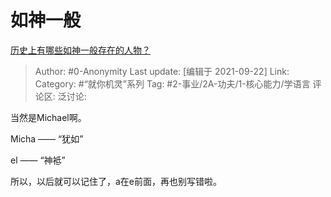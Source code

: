 # 如神一般
[历史上有哪些如神一般存在的人物？](https://www.zhihu.com/question/302114868/answer/587671863)

> Author: #0-Anonymity
> Last update: [编辑于 2021-09-22]
> Link:
> Category: #“就你机灵”系列
> Tag: #2-事业/2A-功夫/1-核心能力/学语言
> 评论区:
> 泛讨论:

当然是Michael啊。

Micha —— “犹如”

el —— “神袛”

所以，以后就可以记住了，a在e前面，再也别写错啦。
